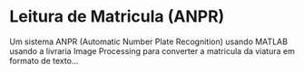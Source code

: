 # Leitura de Matricula (ANPR)
Um sistema ANPR (Automatic Number Plate Recognition) usando MATLAB usando a livraria Image Processing para converter a matricula da viatura em formato de texto...
